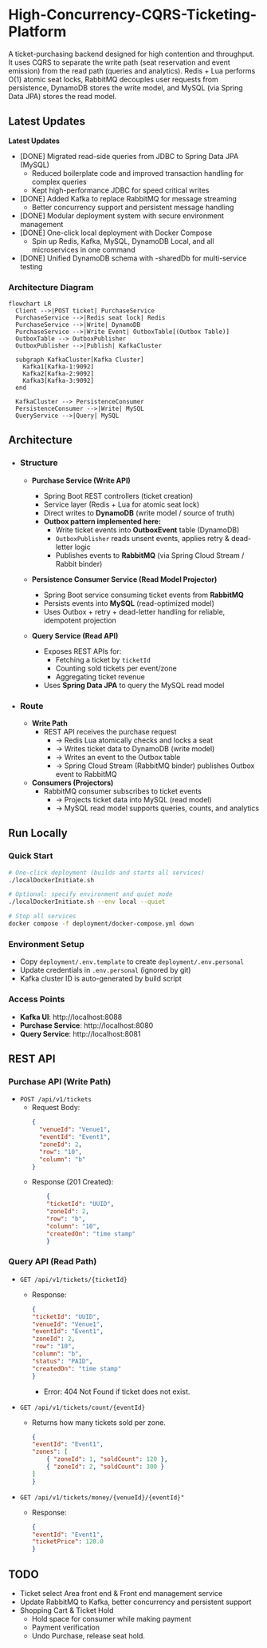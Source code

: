 # High-Concurrency-CQRS-Ticketing-Platform

A ticket-purchasing backend designed for high contention and throughput.
It uses CQRS to separate the write path (seat reservation and event emission) from the read path (queries and
analytics).
Redis + Lua performs O(1) atomic seat locks, RabbitMQ decouples user requests from persistence, DynamoDB stores the
write model, and MySQL (via Spring Data JPA) stores the read model.

## Latest Updates

**Latest Updates**

- [DONE] Migrated read-side queries from JDBC to Spring Data JPA (MySQL)
    - Reduced boilerplate code and improved transaction handling for complex queries
    - Kept high-performance JDBC for speed critical writes
- [DONE] Added Kafka to replace RabbitMQ for message streaming
    - Better concurrency support and persistent message handling
- [DONE] Modular deployment system with secure environment management
- [DONE] One-click local deployment with Docker Compose
    - Spin up Redis, Kafka, MySQL, DynamoDB Local, and all microservices in one command
- [DONE] Unified DynamoDB schema with -sharedDb for multi-service testing

### Architecture Diagram

```mermaid
flowchart LR
  Client -->|POST ticket| PurchaseService
  PurchaseService -->|Redis seat lock| Redis
  PurchaseService -->|Write| DynamoDB
  PurchaseService -->|Write Event| OutboxTable[(Outbox Table)]
  OutboxTable --> OutboxPublisher
  OutboxPublisher -->|Publish| KafkaCluster
  
  subgraph KafkaCluster[Kafka Cluster]
    Kafka1[Kafka-1:9092]
    Kafka2[Kafka-2:9092] 
    Kafka3[Kafka-3:9092]
  end
  
  KafkaCluster --> PersistenceConsumer
  PersistenceConsumer -->|Write| MySQL
  QueryService -->|Query| MySQL
```

## Architecture

- ### Structure
    - **Purchase Service (Write API)**
      - Spring Boot REST controllers (ticket creation)
      - Service layer (Redis + Lua for atomic seat lock)
      - Direct writes to **DynamoDB** (write model / source of truth)
      - **Outbox pattern implemented here:**
          - Write ticket events into **OutboxEvent** table (DynamoDB)
          - `OutboxPublisher` reads unsent events, applies retry & dead-letter logic
          - Publishes events to **RabbitMQ** (via Spring Cloud Stream / Rabbit binder)
      
    - **Persistence Consumer Service (Read Model Projector)**
      - Spring Boot service consuming ticket events from **RabbitMQ**
      - Persists events into **MySQL** (read-optimized model)
      - Uses Outbox + retry + dead-letter handling for reliable, idempotent projection

    - **Query Service (Read API)**
        - Exposes REST APIs for:
            - Fetching a ticket by `ticketId`
            - Counting sold tickets per event/zone
            - Aggregating ticket revenue
        - Uses **Spring Data JPA** to query the MySQL read model

- ### Route
    - **Write Path**
        - REST API receives the purchase request
            - → Redis Lua atomically checks and locks a seat
            - → Writes ticket data to DynamoDB (write model)
            - → Writes an event to the Outbox table
            - → Spring Cloud Stream (RabbitMQ binder) publishes Outbox event to RabbitMQ
    - **Consumers (Projectors)**
        - RabbitMQ consumer subscribes to ticket events
            - → Projects ticket data into MySQL (read model)
            - → MySQL read model supports queries, counts, and analytics

## Run Locally

### Quick Start
```bash
# One-click deployment (builds and starts all services)
./localDockerInitiate.sh

# Optional: specify environment and quiet mode
./localDockerInitiate.sh --env local --quiet

# Stop all services
docker compose -f deployment/docker-compose.yml down
```

### Environment Setup
- Copy `deployment/.env.template` to create `deployment/.env.personal`
- Update credentials in `.env.personal` (ignored by git)
- Kafka cluster ID is auto-generated by build script

### Access Points
- **Kafka UI**: http://localhost:8088
- **Purchase Service**: http://localhost:8080
- **Query Service**: http://localhost:8081

## REST API

### Purchase API (Write Path)

- `POST /api/v1/tickets`
    - Request Body:
      ```json
      {
        "venueId": "Venue1",
        "eventId": "Event1",
        "zoneId": 2,
        "row": "10",
        "column": "b"
      }
      ```
    - Response (201 Created):
      ```json
          {
          "ticketId": "UUID",
          "zoneId": 2,
          "row": "b",
          "column": "10",
          "createdOn": "time stamp"
          }
      ```

### Query API (Read Path)

- `GET /api/v1/tickets/{ticketId}`
    - Response:
      ```json
      {
      "ticketId": "UUID",
      "venueId": "Venue1",
      "eventId": "Event1",
      "zoneId": 2,
      "row": "10",
      "column": "b",
      "status": "PAID",
      "createdOn": "time stamp"
      }
      ```
        - Error:  404 Not Found if ticket does not exist.

- `GET /api/v1/tickets/count/{eventId}`
    - Returns how many tickets sold per zone.
      ```json
      {
      "eventId": "Event1",
      "zones": [
          { "zoneId": 1, "soldCount": 120 },
          { "zoneId": 2, "soldCount": 300 }
      ]
      }
      ```

- `GET /api/v1/tickets/money/{venueId}/{eventId}"`
    - Response:
        ```JSON
        {
        "eventId": "Event1",
        "ticketPrice": 120.0
        }
        ```

## TODO
- Ticket select Area front end & Front end management service
- Update RabbitMQ to Kafka, better concurrency and persistent support
- Shopping Cart & Ticket Hold
  - Hold space for consumer while making payment
  - Payment verification
  - Undo Purchase, release seat hold.